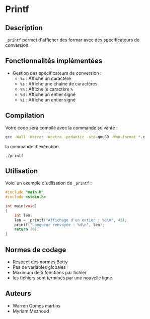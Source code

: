 # Printf

## Description

`_printf` permet d'afficher des  formar avec des spécificateurs de conversion.

## Fonctionnalités implémentées

- Gestion des spécificateurs de conversion :
  - `%c` : Affiche un caractère
  - `%s` : Affiche une chaîne de caractères
  - `%%` : Affiche le caractère `%`
  - `%d` : Affiche un entier signé
  - `%i` : Affiche un entier signé

## Compilation

Votre code sera compilé avec la commande suivante :
```sh
gcc -Wall -Werror -Wextra -pedantic -std=gnu89 -Wno-format *.c
```
la commande d'exécution
```
./printf
```

## Utilisation

Voici un exemple d'utilisation de `_printf` :
```c
#include "main.h"
#include <stdio.h>

int main(void)
{
    int len;
    len = _printf("Affichage d'un entier : %d\n", 42);
    printf("Longueur renvoyée : %d\n", len);
    return (0);
}
```

## Normes de codage

- Respect des normes Betty
- Pas de variables globales
- Maximum de 5 fonctions par fichier
- les fichiers sont terminés par une nouvelle ligne

## Auteurs

- Warren Gomes martins
- Myriam Mezhoud
